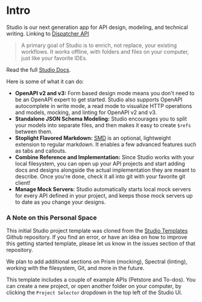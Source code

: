 # Intro

Studio is our next generation app for API design, modeling, and technical writing.
Linking to [Dispatcher API](../../../docs/yojee-api/publish/yojee-dispatcher-api.yaml)
> A primary goal of Studio is to enrich, not replace, your existing workflows. It works offline, with folders and files on your computer, just like your favorite IDEs.

Read the full [Studio Docs](https://stoplight.io/p/docs/gh/stoplightio/studio).

Here is some of what it can do:

- **OpenAPI v2 and v3:** Form based design mode means you don't need to be an OpenAPI expert to get started. Studio also supports OpenAPI autocomplete in write mode, a read mode to visualize HTTP operations and models, mocking, and linting for OpenAPI v2 and v3.
- **Standalone JSON Schema Modeling:** Studio encourages you to split your models into separate files, and then makes it easy to create `$refs` between them.
- **Stoplight Flavored Markdown:** [SMD](./markdown/stoplight-flavored-markdown.md) is an optional, lightweight extension to regular markdown. It enables a few advanced features such as tabs and callouts.
- **Combine Reference and Implementation:** Since Studio works with your local filesystem, you can open up your API projects and start adding docs and designs alongside the actual implementation they are meant to describe. Once you're done, check it all into git with your favorite git client!
- **Manage Mock Servers:** Studio automatically starts local mock servers for every API defined in your project, and keeps those mock servers up to date as you change your designs.

### A Note on this Personal Space

This initial Studio project template was cloned from the [Studio Templates](https://github.com/stoplightio/studio-templates) Github repository. If you find an error, or have an idea on how to improve this getting started template, please let us know in the issues section of that repository.

We plan to add additional sections on Prism (mocking), Spectral (linting), working with the filesystem, Git, and more in the future.

This template includes a couple of example APIs (Petstore and To-dos). You can create a new project, or open another folder on your computer, by clicking the `Project Selector` dropdown in the top left of the Studio UI.